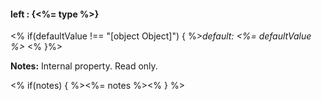 #### **left** : {<%= type %>}

<% if(defaultValue !== "[object Object]") { %>*default: <%= defaultValue %>* <% }%>

**Notes:** Internal property. Read only.

<% if(notes) { %><%= notes %><% } %>

